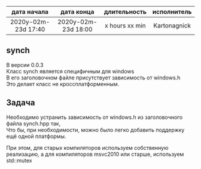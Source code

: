 
| дата начала         |   дата конца        | длительность   | исполнитель  |
|:-------------------:|:-------------------:|:--------------:|:------------:|
| 2020y-02m-23d 17:40 | 2020y-02m-23d 18:00 | x hours xx min | Kartonagnick |

synch
-----

В версии 0.0.3  
Класс synch является специфичным для windows  
В его заголовочном файле присутствует зависимость от windows.h  
Это делает класс не кроссплатформенным.  

Задача
------
Необходимо устранить зависимость от windows.h из заголовочного файла synch.hpp так,  
Что бы, при необходимости, можно было легко добавить поддержку ещё одной платформы.  

При этом, для старых компиляторов используем собственную реализацию,
а для компиляторов msvc2010 или старше, используем std::mutex  

                                                                                      

